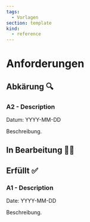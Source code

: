 ```yaml
---
tags:
  - Vorlagen
section: template
kind:
  - reference
---
```

# Anforderungen

## Abkärung 🔍

### A2 - Description
Datum: YYYY-MM-DD

Beschreibung.

## In Bearbeitung 🧑‍💻

## Erfüllt ✅

### A1 - Description
Date: YYYY-MM-DD

Beschreibung.
